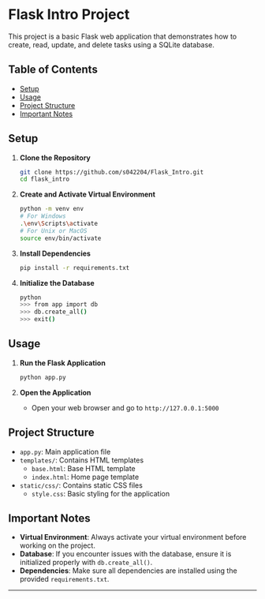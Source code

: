 # Flask Intro Project

This project is a basic Flask web application that demonstrates how to create, read, update, and delete tasks using a SQLite database.

## Table of Contents

- [Setup](#setup)
- [Usage](#usage)
- [Project Structure](#project-structure)
- [Important Notes](#important-notes)

## Setup

1. **Clone the Repository**
    ```sh
    git clone https://github.com/s042204/Flask_Intro.git
    cd flask_intro
    ```

2. **Create and Activate Virtual Environment**
    ```sh
    python -m venv env
    # For Windows
    .\env\Scripts\activate
    # For Unix or MacOS
    source env/bin/activate
    ```

3. **Install Dependencies**
    ```sh
    pip install -r requirements.txt
    ```

4. **Initialize the Database**
    ```sh
    python
    >>> from app import db
    >>> db.create_all()
    >>> exit()
    ```

## Usage

1. **Run the Flask Application**
    ```sh
    python app.py
    ```

2. **Open the Application**
    - Open your web browser and go to `http://127.0.0.1:5000`

## Project Structure

- `app.py`: Main application file
- `templates/`: Contains HTML templates
  - `base.html`: Base HTML template
  - `index.html`: Home page template
- `static/css/`: Contains static CSS files
  - `style.css`: Basic styling for the application

## Important Notes

- **Virtual Environment**: Always activate your virtual environment before working on the project.
- **Database**: If you encounter issues with the database, ensure it is initialized properly with `db.create_all()`.
- **Dependencies**: Make sure all dependencies are installed using the provided `requirements.txt`.

---